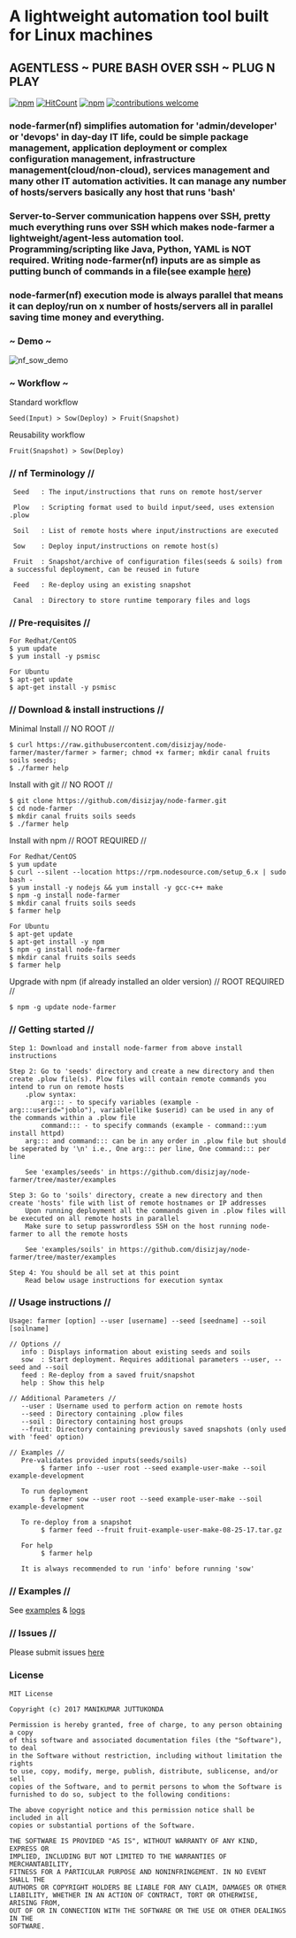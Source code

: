 # A lightweight automation tool built for Linux machines
## AGENTLESS ~ PURE BASH OVER SSH ~ PLUG N PLAY

[![npm](https://img.shields.io/badge/npm-install-red.svg)](https://www.npmjs.com/package/node-farmer)
[![HitCount](https://hitt.herokuapp.com/disizjay/node-farmer.svg)](https://github.com/disizjay/node-farmer)
[![npm](https://img.shields.io/npm/l/express.svg)](https://github.com/disizjay/node-farmer/blob/master/LICENSE)
[![contributions welcome](https://img.shields.io/badge/contributions-welcome-green.svg?style=flat)](https://github.com/disizjay/node-farmer/issues)

### node-farmer(nf) simplifies automation for 'admin/developer' or 'devops' in day-day IT life, could be simple package management, application deployment or complex configuration management, infrastructure management(cloud/non-cloud), services management and many other IT automation activities. It can manage any number of hosts/servers basically any host that runs 'bash'
### Server-to-Server communication happens over SSH, pretty much everything runs over SSH which makes node-farmer a lightweight/agent-less automation tool. Programming/scripting like Java, Python, YAML is NOT required. Writing node-farmer(nf) inputs are as simple as putting bunch of commands in a file(see example [here](https://github.com/disizjay/node-farmer/blob/master/examples/seeds/example-setup-apache-webserver/httpd.plow))
### node-farmer(nf) execution mode is always parallel that means it can deploy/run on x number of hosts/servers all in parallel saving time money and everything.

### ~ Demo ~
![nf_sow_demo](https://raw.githubusercontent.com/disizjay/node-farmer/master/demo/execution.gif)

### ~ Workflow ~
Standard workflow
```
Seed(Input) > Sow(Deploy) > Fruit(Snapshot)
```
Reusability workflow
```
Fruit(Snapshot) > Sow(Deploy)
```

### // nf Terminology //
```
 Seed	: The input/instructions that runs on remote host/server

 Plow   : Scripting format used to build input/seed, uses extension .plow

 Soil   : List of remote hosts where input/instructions are executed

 Sow	: Deploy input/instructions on remote host(s)

 Fruit	: Snapshot/archive of configuration files(seeds & soils) from a successful deployment, can be reused in future

 Feed   : Re-deploy using an existing snapshot

 Canal	: Directory to store runtime temporary files and logs
```

### // Pre-requisites //
```
For Redhat/CentOS
$ yum update
$ yum install -y psmisc

For Ubuntu
$ apt-get update
$ apt-get install -y psmisc
```

### // Download & install instructions //
Minimal Install // NO ROOT //
```
$ curl https://raw.githubusercontent.com/disizjay/node-farmer/master/farmer > farmer; chmod +x farmer; mkdir canal fruits soils seeds;
$ ./farmer help
```
Install with git // NO ROOT //
```
$ git clone https://github.com/disizjay/node-farmer.git
$ cd node-farmer
$ mkdir canal fruits soils seeds
$ ./farmer help
```
Install with npm // ROOT REQUIRED //
```
For Redhat/CentOS
$ yum update
$ curl --silent --location https://rpm.nodesource.com/setup_6.x | sudo bash -
$ yum install -y nodejs && yum install -y gcc-c++ make
$ npm -g install node-farmer
$ mkdir canal fruits soils seeds
$ farmer help

For Ubuntu
$ apt-get update
$ apt-get install -y npm
$ npm -g install node-farmer
$ mkdir canal fruits soils seeds
$ farmer help
```
Upgrade with npm (if already installed an older version) // ROOT REQUIRED //
```
$ npm -g update node-farmer
```

### // Getting started //
```
Step 1: Download and install node-farmer from above install instructions

Step 2: Go to 'seeds' directory and create a new directory and then create .plow file(s). Plow files will contain remote commands you intend to run on remote hosts
 	.plow syntax: 
		arg::: - to specify variables (example - arg:::userid="joblo"), variable(like $userid) can be used in any of the commands within a .plow file
		command::: - to specify commands (example - command:::yum install httpd) 
	arg::: and command::: can be in any order in .plow file but should be seperated by '\n' i.e., One arg::: per line, One command::: per line

	See 'examples/seeds' in https://github.com/disizjay/node-farmer/tree/master/examples

Step 3: Go to 'soils' directory, create a new directory and then create 'hosts' file with list of remote hostnames or IP addresses 
	Upon running deployment all the commands given in .plow files will be executed on all remote hosts in parallel
	Make sure to setup passwrordless SSH on the host running node-farmer to all the remote hosts

	See 'examples/soils' in https://github.com/disizjay/node-farmer/tree/master/examples

Step 4: You should be all set at this point
	Read below usage instructions for execution syntax
```

### // Usage instructions //
```
Usage: farmer [option] --user [username] --seed [seedname] --soil [soilname]

// Options //
   info : Displays information about existing seeds and soils
   sow  : Start deployment. Requires additional parameters --user, --seed and --soil
   feed : Re-deploy from a saved fruit/snapshot
   help : Show this help

// Additional Parameters //
   --user : Username used to perform action on remote hosts
   --seed : Directory containing .plow files
   --soil : Directory containing host groups
   --fruit: Directory containing previously saved snapshots (only used with 'feed' option)

// Examples //
   Pre-validates provided inputs(seeds/soils)
        $ farmer info --user root --seed example-user-make --soil example-development

   To run deployment
        $ farmer sow --user root --seed example-user-make --soil example-development

   To re-deploy from a snapshot
        $ farmer feed --fruit fruit-example-user-make-08-25-17.tar.gz

   For help
        $ farmer help

   It is always recommended to run 'info' before running 'sow'

```

### // Examples //
See [examples](https://github.com/disizjay/node-farmer/tree/master/examples)
& [logs](https://github.com/disizjay/node-farmer/tree/master/logs)

### // Issues //
Please submit issues [here](https://github.com/disizjay/node-farmer/issues/new)

### License
```
MIT License

Copyright (c) 2017 MANIKUMAR JUTTUKONDA

Permission is hereby granted, free of charge, to any person obtaining a copy
of this software and associated documentation files (the "Software"), to deal
in the Software without restriction, including without limitation the rights
to use, copy, modify, merge, publish, distribute, sublicense, and/or sell
copies of the Software, and to permit persons to whom the Software is
furnished to do so, subject to the following conditions:

The above copyright notice and this permission notice shall be included in all
copies or substantial portions of the Software.

THE SOFTWARE IS PROVIDED "AS IS", WITHOUT WARRANTY OF ANY KIND, EXPRESS OR
IMPLIED, INCLUDING BUT NOT LIMITED TO THE WARRANTIES OF MERCHANTABILITY,
FITNESS FOR A PARTICULAR PURPOSE AND NONINFRINGEMENT. IN NO EVENT SHALL THE
AUTHORS OR COPYRIGHT HOLDERS BE LIABLE FOR ANY CLAIM, DAMAGES OR OTHER
LIABILITY, WHETHER IN AN ACTION OF CONTRACT, TORT OR OTHERWISE, ARISING FROM,
OUT OF OR IN CONNECTION WITH THE SOFTWARE OR THE USE OR OTHER DEALINGS IN THE
SOFTWARE.
```

